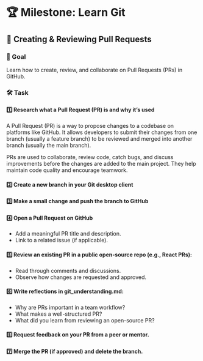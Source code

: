 # 🏆 Milestone: Learn Git

## 📌 Creating & Reviewing Pull Requests

### 🎯 Goal

Learn how to create, review, and collaborate on Pull Requests (PRs) in GitHub.

### 🛠️ Task

#### 1️⃣ Research what a Pull Request (PR) is and why it’s used

A Pull Request (PR) is a way to propose changes to a codebase on platforms like GitHub. It allows developers to submit their changes from one branch (usually a feature branch) to be reviewed and merged into another branch (usually the main branch).

PRs are used to collaborate, review code, catch bugs, and discuss improvements before the changes are added to the main project. They help maintain code quality and encourage teamwork.

#### 2️⃣ Create a new branch in your Git desktop client

#### 3️⃣ Make a small change and push the branch to GitHub

#### 4️⃣ Open a Pull Request on GitHub

- Add a meaningful PR title and description.
- Link to a related issue (if applicable).

#### 5️⃣ Review an existing PR in a public open-source repo (e.g., React PRs):

- Read through comments and discussions.
- Observe how changes are requested and approved.

#### 6️⃣ Write reflections in git_understanding.md:

- Why are PRs important in a team workflow?
- What makes a well-structured PR?
- What did you learn from reviewing an open-source PR?

#### 5️⃣ Request feedback on your PR from a peer or mentor.

#### 7️⃣ Merge the PR (if approved) and delete the branch.
